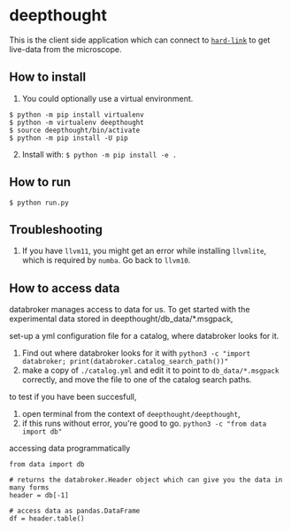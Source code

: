 # deepthought

This is the client side application which can connect to
[`hard-link`](https://github.com/ndsystems/hard-link) to get live-data from the
microscope.

## How to install

1. You could optionally use a virtual environment.

```
$ python -m pip install virtualenv
$ python -m virtualenv deepthought
$ source deepthought/bin/activate
$ python -m pip install -U pip
```

2. Install with:
   `$ python -m pip install -e .`

## How to run

`$ python run.py`

## Troubleshooting

1. If you have `llvm11`, you might get an error while installing `llvmlite`, which is required by `numba`. Go back to `llvm10`.

## How to access data

databroker manages access to data for us. To get started with the experimental data stored in deepthought/db_data/\*.msgpack,

set-up a yml configuration file for a catalog, where databroker looks for it.

1. Find out where databroker looks for it with `python3 -c "import databroker; print(databroker.catalog_search_path())"`
2. make a copy of `./catalog.yml` and edit it to point to `db_data/*.msgpack` correctly, and move the file to one of the catalog search paths.

to test if you have been succesfull,

1. open terminal from the context of `deepthought/deepthought`,
2. if this runs without error, you're good to go. `python3 -c "from data import db"`

accessing data programmatically

```
from data import db

# returns the databroker.Header object which can give you the data in many forms
header = db[-1]

# access data as pandas.DataFrame
df = header.table()

```
